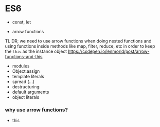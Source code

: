 # ES6

- const, let

- arrow functions

TL DR;
we need to use arrow functions when doing nested functions and using functions
inside methods like map, filter, reduce, etc
in order to keep the `this` as the instance object
https://codepen.io/lenmorld/post/arrow-functions-and-this

- modules
- Object.assign
- template literals
- spread (...)
- destructuring
- default arguments
- object literals

### why use arrow functions?

- this
